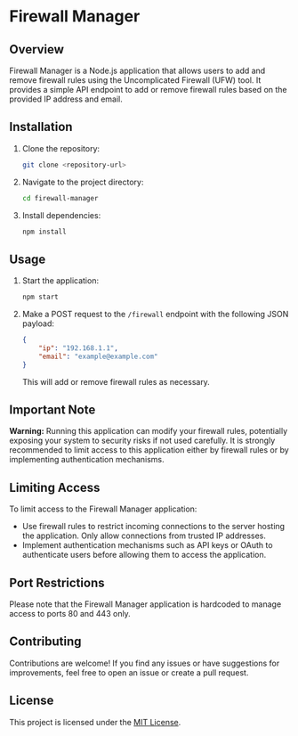 # Firewall Manager

## Overview

Firewall Manager is a Node.js application that allows users to add and remove firewall rules using the Uncomplicated Firewall (UFW) tool. It provides a simple API endpoint to add or remove firewall rules based on the provided IP address and email.

## Installation

1. Clone the repository:

   ```bash
   git clone <repository-url>
   ```

2. Navigate to the project directory:

   ```bash
   cd firewall-manager
   ```

3. Install dependencies:

   ```bash
   npm install
   ```

## Usage

1. Start the application:

   ```bash
   npm start
   ```

2. Make a POST request to the `/firewall` endpoint with the following JSON payload:

   ```json
   {
       "ip": "192.168.1.1",
       "email": "example@example.com"
   }
   ```

   This will add or remove firewall rules as necessary.

## Important Note

**Warning:** Running this application can modify your firewall rules, potentially exposing your system to security risks if not used carefully. It is strongly recommended to limit access to this application either by firewall rules or by implementing authentication mechanisms.

## Limiting Access

To limit access to the Firewall Manager application:

- Use firewall rules to restrict incoming connections to the server hosting the application. Only allow connections from trusted IP addresses.
- Implement authentication mechanisms such as API keys or OAuth to authenticate users before allowing them to access the application.

## Port Restrictions

Please note that the Firewall Manager application is hardcoded to manage access to ports 80 and 443 only.

## Contributing

Contributions are welcome! If you find any issues or have suggestions for improvements, feel free to open an issue or create a pull request.

## License

This project is licensed under the [MIT License](LICENSE).